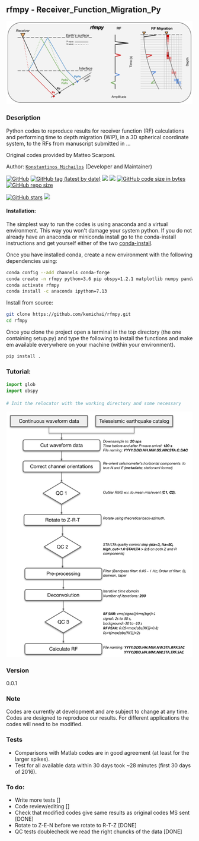 ## rfmpy - Receiver_Function_Migration_Py

![My Image](plots/rfmpy_logo.png)

### Description 
Python codes to reproduce results for receiver function (RF) calculations and 
performing time to depth migration (WIP), in a 3D spherical coordinate system, to the RFs 
from manuscript submitted in ...

Original codes provided by Matteo Scarponi.

Author: [`Konstantinos Michailos`](https://github.com/kemichai) (Developer and Maintainer) 


[![GitHub](https://img.shields.io/github/license/kemichai/rfmpy)]()
[![GitHub tag (latest by date)](https://img.shields.io/github/v/tag/kemichai/rfmpy)]()
[![](https://img.shields.io/github/last-commit/kemichai/rfmpy)]()
[![](https://img.shields.io/github/commit-activity/m/kemichai/rfmpy)]()
[![GitHub code size in bytes](https://img.shields.io/github/languages/code-size/kemichai/rfmpy)]()
[![GitHub repo size](https://img.shields.io/github/repo-size/kemichai/rfmpy)]()

<!---
Add zenodo here
[![DOI](https://zenodo.org/badge/41006349.svg)](https://zenodo.org/badge/latestdoi/41006349)
--->
[![GitHub stars](https://img.shields.io/github/stars/kemichai/rfmpy?style=social)]()
[![](https://img.shields.io/github/forks/kemichai/rfmpy?style=social)]()

#### Installation:
The simplest way to run the codes is using anaconda and a virtual environment.
This way you won't damage your system python.
If you do not already have an anaconda or miniconda install go to the
conda-install instructions and get yourself either of the two [conda-install](https://docs.conda.io/en/latest/miniconda.html).

Once you have installed conda, create a new environment with the following dependencies using:
```bash
conda config --add channels conda-forge
conda create -n rfmpy python=3.6 pip obspy=1.2.1 matplotlib numpy pandas basemap cartopy shapely fortran-compiler
conda activate rfmpy
conda install -c anaconda ipython=7.13
```

Install from source:
```bash
git clone https://github.com/kemichai/rfmpy.git
cd rfmpy
```
Once you clone the project open a terminal in the
top directory (the one containing setup.py) and type the 
following to install the functions and make em
 available everywhere on your machine (within your environment).
```bash
pip install .
```

### Tutorial:

```python
import glob
import obspy

# Init the relocator with the working directory and some necessary

```

![My Image](plots/rf_steps.jpg)


### Version
0.0.1

### Note
Codes are currently at development and are subject to 
change at any time. Codes are designed to reproduce our results.
For different applications the codes will need to be modified.
 
### Tests
* Comparisons with Matlab codes are in good agreement (at least for the larger spikes).
* Test for all available data within 30 days took ~28 minutes (first 30 days of 2016).

### To do: ###
* Write more tests []
* Code review/editing []
* Check that modified codes give same results as original codes MS sent [DONE]
* Rotate to Z-E-N before we rotate to R-T-Z [DONE]
* QC tests doublecheck we read the right chuncks of the data [DONE]  

